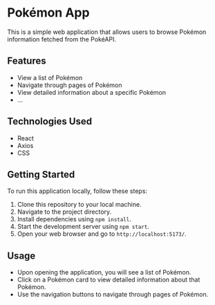 # Pokémon App

This is a simple web application that allows users to browse Pokémon information fetched from the PokéAPI.

## Features

- View a list of Pokémon
- Navigate through pages of Pokémon
- View detailed information about a specific Pokémon
- ...

## Technologies Used

- React
- Axios
- CSS

## Getting Started

To run this application locally, follow these steps:

1. Clone this repository to your local machine.
2. Navigate to the project directory.
3. Install dependencies using `npm install`.
4. Start the development server using `npm start`.
5. Open your web browser and go to `http://localhost:5173/`.

## Usage

- Upon opening the application, you will see a list of Pokémon.
- Click on a Pokémon card to view detailed information about that Pokémon.
- Use the navigation buttons to navigate through pages of Pokémon.
